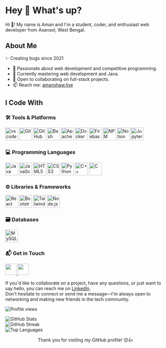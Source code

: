 <h1 align="left">Hey 👋 What's up?</h1>

<p align="left">
  Hi 👋! My name is Aman and I'm a student, coder, and enthusiast web developer from Asansol, West Bengal.
</p>

<h2 align="left">About Me</h2>
<p align="left">✨ Creating bugs since 2021</p>
<ul>
  <li>👀 Passionate about web development and competitive programming.</li>
  <li>🌱 Currently mastering web development and Java.</li>
  <li>💞️ Open to collaborating on full-stack projects.</li>
  <li>📫 Reach me: <a href="https://amanshaw.live" target="_blank" rel="noopener noreferrer">amanshaw.live</a></li>
</ul>

<h2 align="left">I Code With</h2>

<!-- Tools -->
<h3>🛠 Tools & Platforms</h3>
<p align="left">
 <img src="https://cdn.jsdelivr.net/gh/devicons/devicon/icons/vscode/vscode-original.svg" height="40" alt="vscode logo"  />
  <img src="https://cdn.jsdelivr.net/gh/devicons/devicon/icons/git/git-original.svg" height="40" alt="Git" />
  <img src="https://cdn.jsdelivr.net/gh/devicons/devicon/icons/github/github-original.svg" height="40" alt="GitHub" />
  <img src="https://cdn.jsdelivr.net/gh/devicons/devicon/icons/bash/bash-original.svg" height="40" alt="Bash" />
  <img src="https://cdn.jsdelivr.net/gh/devicons/devicon/icons/apache/apache-original.svg" height="40" alt="Apache" />
  <img src="https://cdn.jsdelivr.net/gh/devicons/devicon/icons/docker/docker-original.svg" height="40" alt="Docker" />
  <img src="https://cdn.jsdelivr.net/gh/devicons/devicon/icons/firebase/firebase-plain.svg" height="40" alt="Firebase" />
  <img src="https://cdn.jsdelivr.net/gh/devicons/devicon/icons/npm/npm-original-wordmark.svg" height="40" alt="NPM" />
  <img src="https://cdn.jsdelivr.net/gh/devicons/devicon/icons/notion/notion-original.svg" height="40" alt="Notion" />
  <img src="https://cdn.jsdelivr.net/gh/devicons/devicon/icons/jupyter/jupyter-original.svg" height="40" alt="Jupyter" />
</p>

<!-- Languages -->
<h3>💻 Programming Languages</h3>
<p align="left">
  <img src="https://cdn.jsdelivr.net/gh/devicons/devicon/icons/java/java-original.svg" height="40" alt="Java" />
  <img src="https://cdn.jsdelivr.net/gh/devicons/devicon/icons/javascript/javascript-original.svg" height="40" alt="JavaScript" />
  <img src="https://cdn.jsdelivr.net/gh/devicons/devicon/icons/html5/html5-original.svg" height="40" alt="HTML5" />
  <img src="https://cdn.jsdelivr.net/gh/devicons/devicon/icons/css3/css3-original.svg" height="40" alt="CSS3" />
  <img src="https://cdn.jsdelivr.net/gh/devicons/devicon/icons/python/python-original.svg" height="40" alt="Python" />
  <img src="https://cdn.jsdelivr.net/gh/devicons/devicon/icons/cplusplus/cplusplus-original.svg" height="40" alt="C++" />
  <img src="https://cdn.jsdelivr.net/gh/devicons/devicon/icons/c/c-original.svg" height="40" alt="C" />
</p>

<!-- Libraries & Frameworks -->
<h3>⚙️ Libraries & Frameworks</h3>
<p align="left">
  <img src="https://cdn.jsdelivr.net/gh/devicons/devicon/icons/react/react-original.svg" height="40" alt="React" />
  <img src="https://cdn.jsdelivr.net/gh/devicons/devicon/icons/bootstrap/bootstrap-original.svg" height="40" alt="Bootstrap" />
  <img src="https://cdn.jsdelivr.net/gh/devicons/devicon/icons/tailwindcss/tailwindcss-original-wordmark.svg" height="40" alt="Tailwind CSS" />
  <img src="https://cdn.jsdelivr.net/gh/devicons/devicon/icons/nodejs/nodejs-original.svg" height="40" alt="Node.js" />
</p>

<!-- Databases -->
<h3>🗃 Databases</h3>
<p align="left">
  <img src="https://cdn.jsdelivr.net/gh/devicons/devicon/icons/mysql/mysql-original.svg" height="40" alt="MySQL" />
</p>

<!-- Contact -->
<h3>📬 Get in Touch</h3>
<p>
   <a href="https://www.linkedin.com/comm/mynetwork/discovery-see-all?usecase=PEOPLE_FOLLOWS&followMember=amanshaw445" target="_blank">
    <img src="https://img.shields.io/badge/Follow%20on%20LinkedIn-0A66C2?style=for-the-badge&logo=linkedin&logoColor=white" height="35"/>
  </a>
  <a href="mailto:amanshaw817@gmail.com">
    <img src="https://img.shields.io/static/v1?message=Gmail&logo=gmail&label=&color=D14836&logoColor=white&labelColor=&style=for-the-badge" height="35" />
  </a>
</p>

<p>If you'd like to collaborate on a project, have any questions, or just want to say hello, you can reach me on
  <a href="https://www.linkedin.com/in/amanshaw445/">LinkedIn</a>.
  <br>Don't hesitate to connect or send me a message—I'm always open to networking and making new friends in the tech community.
</p>


<p align="left">
  <img src="https://komarev.com/ghpvc/?username=amanshaw445&label=Profile%20views&color=0e75b6&style=flat" alt="Profile views" />
</p>

<div align="left">
  <img
    src="https://github-readme-stats.vercel.app/api?username=amanshaw445&show_icons=true&theme=radical&hide_title=true&hide_border=true"
    alt="GitHub Stats"
  />
  <br />
  <img
    src="https://github-readme-streak-stats.herokuapp.com?user=amanshaw445&theme=radical&hide_border=true"
    alt="GitHub Streak"
  />
  <br />
  <img
    src="https://github-readme-stats.vercel.app/api/top-langs/?username=amanshaw445&layout=compact&theme=radical&hide_border=true"
    alt="Top Languages"
  />
</div>


<p align="center">Thank you for visiting my GitHub profile! 😊👍</p>
